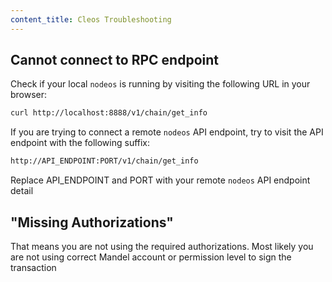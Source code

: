 ```yaml
---
content_title: Cleos Troubleshooting
---
```


## Cannot connect to RPC endpoint

Check if your local `nodeos` is running by visiting the following URL in your browser:

```sh
curl http://localhost:8888/v1/chain/get_info
```

If you are trying to connect a remote `nodeos` API endpoint, try to visit the API endpoint with the following suffix:

```sh
http://API_ENDPOINT:PORT/v1/chain/get_info
```

Replace API_ENDPOINT and PORT with your remote `nodeos` API endpoint detail

## "Missing Authorizations"

That means you are not using the required authorizations. Most likely you are not using correct Mandel account or permission level to sign the transaction
